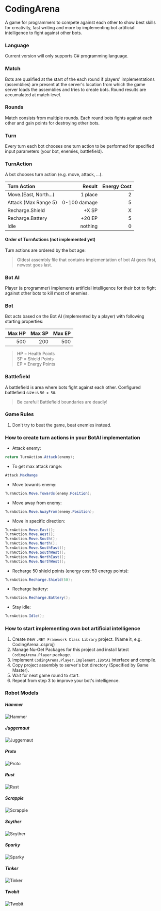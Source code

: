 
# CodingArena
A game for programmers to compete against each other to show best skills for creativity, fast writing and more by implementing bot artificial intelligence to fight against other bots.

### Language
Current version will only supports C# programming language.

### Match
Bots are qualified at the start of the each round if players' implementations (assemblies) are present at the server's location from which the game server loads the assemblies and tries to create bots. Round results are accumulated at match level.

### Rounds
Match consists from multiple rounds. Each round bots fights against each other and gain points for destroying other bots. 

### Turn
Every turn each bot chooses one turn action to be performed for specified input parameters (your bot, enemies, battlefield).

### TurnAction
A bot chooses turn action (e.g. move, attack, ...). 

| Turn Action           | Result       | Energy Cost |
|:----------------------|-------------:|------------:|
| Move.(East, North...) | 1 place      |           2 |
| Attack (Max Range 5)  | 0-100 damage |           5 |
| Recharge.Shield       |  +X SP       |           X |
| Recharge.Battery      | +20 EP       |           5 |
| Idle                  | nothing      |           0 |

#### Order of TurnActions (not implemented yet)
Turn actions are ordered by the bot age:
> Oldest assembly file that contains implementation of bot AI goes first, newest goes last.

### Bot AI
Player (a programmer) implements artificial intelligence for their bot to fight against other bots to kill most of enemies.

### Bot
Bot acts based on the Bot AI (implemented by a player) with following starting properties:

| Max HP | Max SP | Max EP |
|-------:|-------:|-------:|
|    500 |    200 |    500 |

> HP = Health Points  
> SP = Shield Points  
> EP = Energy Points

### Battlefield

A battlefield is area where bots fight against each other.
Configured battlefield size is `50 x 50`. 
> Be careful! Battlefield boundaries are deadly!

### Game Rules
1. Don't try to beat the game, beat enemies instead.

### How to create turn actions in your BotAI implementation

* Attack enemy:
```csharp
return TurnAction.Attack(enemy);
```
* To get max attack range:
```csharp
Attack.MaxRange
```
* Move towards enemy:
```csharp
TurnAction.Move.Towards(enemy.Position);
```
* Move away from enemy:
```csharp
TurnAction.Move.AwayFrom(enemy.Position);
```
* Move in specific direction:
```csharp
TurnAction.Move.East();
TurnAction.Move.West();
TurnAction.Move.South();
TurnAction.Move.North();
TurnAction.Move.SouthEast();
TurnAction.Move.SouthWest();
TurnAction.Move.NorthEast();
TurnAction.Move.NorthWest();
```
* Recharge 50 shield points (energy cost 50 energy points):
```csharp
TurnAction.Recharge.Shield(50);
```
* Recharge battery:
```csharp
TurnAction.Recharge.Battery();
```
* Stay idle:
```csharp
TurnAction.Idle();
```

### How to start implementing own bot artificial intelligence

1. Create new `.NET Framework Class Library` project. (Name it, e.g. CodingArena.<YourName>.csproj)
2. Manage Nu-Get Packages for this project and install latest `CodingArena.Player` package.
3. Implement `CodingArena.Player.Implement.IBotAI` interface and compile.
4. Copy project assembly to server's bot directory (Specified by Game Master).
5. Wait for next game round to start.
6. Repeat from step 3 to improve your bot's intelligence.

### Robot Models

##### Hammer
![Hammer](https://github.com/PeterMilovcik/CodingArena/raw/master/CodingArena.Game.Wpf/Images/Hammer.png "Hammer")
##### Juggernaut
![Juggernaut](https://github.com/PeterMilovcik/CodingArena/raw/master/CodingArena.Game.Wpf/Images/Juggernaut.png "Juggernaut")
##### Proto
![Proto](https://github.com/PeterMilovcik/CodingArena/raw/master/CodingArena.Game.Wpf/Images/Proto.png "Proto")
##### Rust
![Rust](https://github.com/PeterMilovcik/CodingArena/raw/master/CodingArena.Game.Wpf/Images/Rust.png "Rust")
##### Scrappie
![Scrappie](https://github.com/PeterMilovcik/CodingArena/raw/master/CodingArena.Game.Wpf/Images/Scrappie.png "Scrappie")
##### Scyther
![Scyther](https://github.com/PeterMilovcik/CodingArena/raw/master/CodingArena.Game.Wpf/Images/Scyther.png "Scyther")
##### Sparky
![Sparky](https://github.com/PeterMilovcik/CodingArena/raw/master/CodingArena.Game.Wpf/Images/Sparky.png "Sparky")
##### Tinker
![Tinker](https://github.com/PeterMilovcik/CodingArena/raw/master/CodingArena.Game.Wpf/Images/Tinker.png "Tinker")
##### Twobit
![Twobit](https://github.com/PeterMilovcik/CodingArena/raw/master/CodingArena.Game.Wpf/Images/Twobit.png "Twobit")
